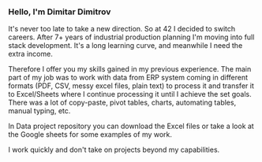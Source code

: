 ### Hello, I'm Dimitar Dimitrov

It's never too late to take a new direction. So at 42 I decided to switch careers. After 7+ years of industrial production planning I'm moving into full stack development. It's a long learning curve, and meanwhile I need the extra income.

Therefore I offer you my skills gained in my previous experience. The main part of my job was to work with data from ERP system coming in different formats (PDF, CSV, messy excel files, plain text) to process it and transfer it to Excel/Sheets where I continue processing it until I achieve the set goals. There was a lot of copy-paste, pivot tables, charts, automating tables, manual typing, etc.

In Data project repository you can download the Excel files or take a look at the Google sheets for some examples of my work.

I work quickly and don't take on projects beyond my capabilities. 

<!--
**phree42/phree42** is a ✨ _special_ ✨ repository because its `README.md` (this file) appears on your GitHub profile.

Here are some ideas to get you started:

- 🔭 I’m currently working on ...
- 🌱 I’m currently learning ...
- 👯 I’m looking to collaborate on ...
- 🤔 I’m looking for help with ...
- 💬 Ask me about ...
- 📫 How to reach me: ...
- 😄 Pronouns: ...
- ⚡ Fun fact: ...
-->
